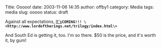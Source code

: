 Title: Ooooo!
date: 2003-11-06 14:35
author: offby1
category: Media
tags: media
slug: ooooo
status: draft

Against all expectations, [It's](http://www.famousplayers.com/movies/movie_information.asp?movie=A1885BC1-76B9-42C5-8518-A07C32C60C8D)**`COMING!!! \<http://www.lordoftherings.net/trilogy/index.html\>`**

And South Ed is getting it, too. I'm so there. \$50 is the price, and it's worth it, by gum!
